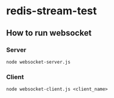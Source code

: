 # redis-stream-test

## How to run websocket

### Server
```
node websocket-server.js
```

### Client
```
node websocket-client.js <client_name>
```